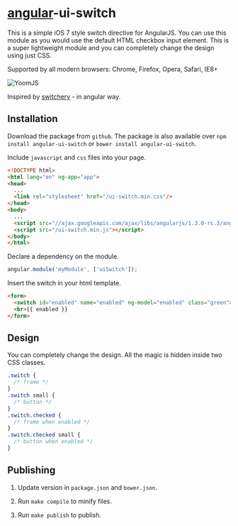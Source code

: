# [angular](https://angularjs.org/)-ui-switch

This is a simple iOS 7 style switch directive for AngularJS. You can use this module as you would use the default HTML checkbox input element. This is a super lightweight module and you can completely change the design using just CSS.

Supported by all modern browsers: Chrome, Firefox, Opera, Safari, IE8+

![YoomJS](https://raw.githubusercontent.com/xpepermint/angular-ui-switch/master/logo.png)

Inspired by [switchery](https://github.com/abpetkov/switchery) - in angular way.

## Installation

Download the package from `github`. The package is also available over `npm install angular-ui-switch` or `bower install angular-ui-switch`.

Include `javascript` and `css` files into your page.

```html
<!DOCTYPE html>
<html lang="en" ng-app="app">
<head>
  ...
  <link rel="stylesheet" href="/ui-switch.min.css"/>
</head>
<body>
  ...
  <script src="//ajax.googleapis.com/ajax/libs/angularjs/1.3.0-rc.3/angular.min.js"></script>
  <script src="/ui-switch.min.js"></script>
</body>
</html>
```

Declare a dependency on the module.

```js
angular.module('myModule', ['uiSwitch']);
```

Insert the switch in your html template.

```html
<form>
  <switch id="enabled" name="enabled" ng-model="enabled" class="green"></switch>
  <br>{{ enabled }}
</form>
```

## Design

You can completely change the design. All the magic is hidden inside two CSS classes.

```css
.switch {
  /* frame */
}
.switch small {
  /* button */
}
.switch.checked {
  /* frame when enabled */
}
.switch.checked small {
  /* button when enabled */
}
```

## Publishing

1. Update version in `package.json` and `bower.json`.

2. Run `make compile` to minify files.

3. Run `make publish` to publish.
